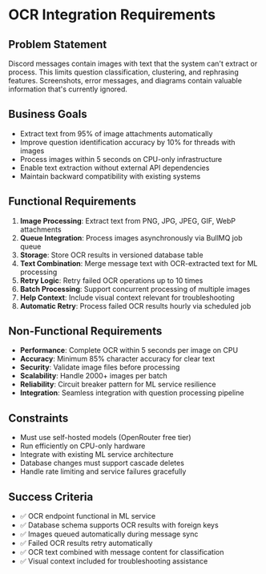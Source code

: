 # OCR Integration Requirements

## Problem Statement

Discord messages contain images with text that the system can't extract or process. This limits question classification, clustering, and rephrasing features. Screenshots, error messages, and diagrams contain valuable information that's currently ignored.

## Business Goals

- Extract text from 95% of image attachments automatically
- Improve question identification accuracy by 10% for threads with images
- Process images within 5 seconds on CPU-only infrastructure
- Enable text extraction without external API dependencies
- Maintain backward compatibility with existing systems

## Functional Requirements

1. **Image Processing**: Extract text from PNG, JPG, JPEG, GIF, WebP attachments
2. **Queue Integration**: Process images asynchronously via BullMQ job queue
3. **Storage**: Store OCR results in versioned database table
4. **Text Combination**: Merge message text with OCR-extracted text for ML processing
5. **Retry Logic**: Retry failed OCR operations up to 10 times
6. **Batch Processing**: Support concurrent processing of multiple images
7. **Help Context**: Include visual context relevant for troubleshooting
8. **Automatic Retry**: Process failed OCR results hourly via scheduled job

## Non-Functional Requirements

- **Performance**: Complete OCR within 5 seconds per image on CPU
- **Accuracy**: Minimum 85% character accuracy for clear text
- **Security**: Validate image files before processing
- **Scalability**: Handle 2000+ images per batch
- **Reliability**: Circuit breaker pattern for ML service resilience
- **Integration**: Seamless integration with question processing pipeline

## Constraints

- Must use self-hosted models (OpenRouter free tier)
- Run efficiently on CPU-only hardware
- Integrate with existing ML service architecture
- Database changes must support cascade deletes
- Handle rate limiting and service failures gracefully

## Success Criteria

- ✅ OCR endpoint functional in ML service
- ✅ Database schema supports OCR results with foreign keys
- ✅ Images queued automatically during message sync
- ✅ Failed OCR results retry automatically
- ✅ OCR text combined with message content for classification
- ✅ Visual context included for troubleshooting assistance